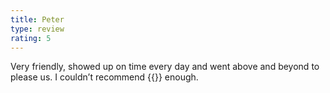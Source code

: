 ```yaml
---
title: Peter
type: review
rating: 5
---
```


Very friendly, showed up on time every day and went above and beyond to please us. I couldn’t recommend {{<company>}} enough.

